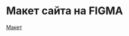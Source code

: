 <h1>Макет сайта на FIGMA</h1>
<a href="https://www.figma.com/design/FZp09xHhnNLxb20CnUEVXm/%D0%9C%D0%B0%D0%B9%D0%BD%D0%BA%D1%80%D0%B0%D1%84%D1%82?node-id=2-8&t=">Макет</a>
